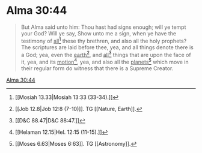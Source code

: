 # Alma 30:44

> But Alma said unto him: Thou hast had signs enough; will ye tempt your God? Will ye say, Show unto me a sign, when ye have the testimony of <u>all</u>[^a] these thy brethren, and also all the holy prophets? The scriptures are laid before thee, yea, and all things denote there is a God; yea, even the <u>earth</u>[^b], and <u>all</u>[^c] things that are upon the face of it, yea, and its <u>motion</u>[^d], yea, and also all the <u>planets</u>[^e] which move in their regular form do witness that there is a Supreme Creator.

[Alma 30:44](https://www.churchofjesuschrist.org/study/scriptures/bofm/alma/30?lang=eng&id=p44#p44)


[^a]: [[Mosiah 13.33|Mosiah 13:33 (33-34).]]
[^b]: [[Job 12.8|Job 12:8 (7-10)]]. TG [[Nature, Earth]].
[^c]: [[D&C 88.47|D&C 88:47.]]
[^d]: [[Helaman 12.15|Hel. 12:15 (11-15).]]
[^e]: [[Moses 6.63|Moses 6:63]]. TG [[Astronomy]].
